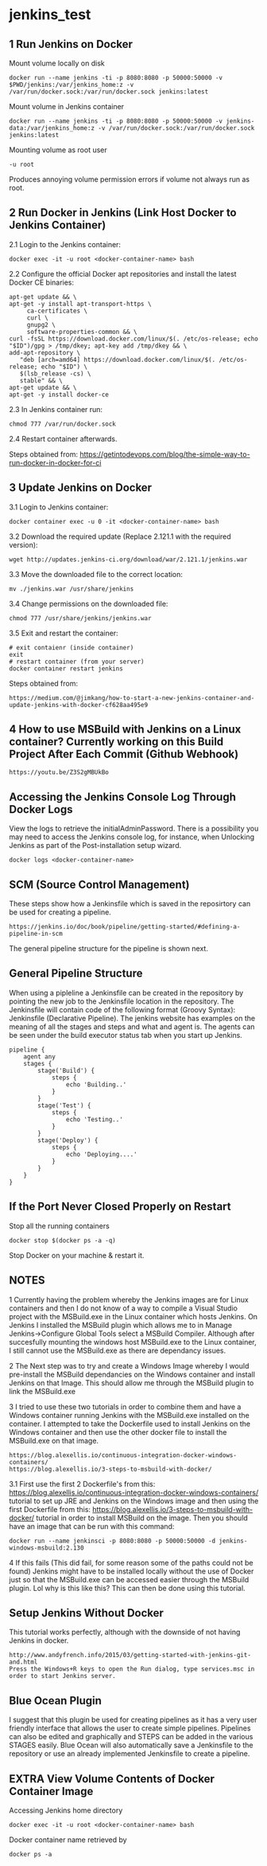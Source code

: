 # jenkins_test

1 Run Jenkins on Docker
---------------------
Mount volume locally on disk
```
docker run --name jenkins -ti -p 8080:8080 -p 50000:50000 -v $PWD/jenkins:/var/jenkins_home:z -v /var/run/docker.sock:/var/run/docker.sock jenkins:latest
```
Mount volume in Jenkins container
```
docker run --name jenkins -ti -p 8080:8080 -p 50000:50000 -v jenkins-data:/var/jenkins_home:z -v /var/run/docker.sock:/var/run/docker.sock jenkins:latest
```
Mounting volume as root user
```
-u root
```
Produces annoying volume permission errors if volume not always run as root.

2 Run Docker in Jenkins (Link Host Docker to Jenkins Container)
---------------------
2.1 Login to the Jenkins container:
```
docker exec -it -u root <docker-container-name> bash
```

2.2 Configure the official Docker apt repositories and install the latest Docker CE binaries:
```
apt-get update && \
apt-get -y install apt-transport-https \
     ca-certificates \
     curl \
     gnupg2 \
     software-properties-common && \
curl -fsSL https://download.docker.com/linux/$(. /etc/os-release; echo "$ID")/gpg > /tmp/dkey; apt-key add /tmp/dkey && \
add-apt-repository \
   "deb [arch=amd64] https://download.docker.com/linux/$(. /etc/os-release; echo "$ID") \
   $(lsb_release -cs) \
   stable" && \
apt-get update && \
apt-get -y install docker-ce
```

2.3 In Jenkins container run:
```
chmod 777 /var/run/docker.sock
```

2.4 Restart container afterwards.

Steps obtained from:
https://getintodevops.com/blog/the-simple-way-to-run-docker-in-docker-for-ci

3 Update Jenkins on Docker
---------------------
3.1 Login to Jenkins container:
```
docker container exec -u 0 -it <docker-container-name> bash
```

3.2 Download the required update (Replace 2.121.1 with the required version):
```
wget http://updates.jenkins-ci.org/download/war/2.121.1/jenkins.war
```

3.3 Move the downloaded file to the correct location:
```
mv ./jenkins.war /usr/share/jenkins
```

3.4 Change permissions on the downloaded file:
```
chmod 777 /usr/share/jenkins/jenkins.war
```

3.5 Exit and restart the container:
```
# exit contaienr (inside container)
exit
# restart container (from your server)
docker container restart jenkins
```

Steps obtained from:
```
https://medium.com/@jimkang/how-to-start-a-new-jenkins-container-and-update-jenkins-with-docker-cf628aa495e9
```

4 How to use MSBuild with Jenkins on a Linux container?
Currently working on this
Build Project After Each Commit (Github Webhook)
---------------------
```
https://youtu.be/Z3S2gMBUkBo
```

Accessing the Jenkins Console Log Through Docker Logs
---------------------
View the logs to retrieve the initialAdminPassword.
There is a possibility you may need to access the Jenkins console log, for instance, 
when Unlocking Jenkins as part of the Post-installation setup wizard.
```
docker logs <docker-container-name>
```

SCM (Source Control Management) 
---------------------
These steps show how a Jenkinsfile which is saved in the reposirtory can be used for creating a pipeline.
```
https://jenkins.io/doc/book/pipeline/getting-started/#defining-a-pipeline-in-scm
```
The general pipeline structure for the pipeline is shown next.

General Pipeline Structure
---------------------
When using a pipleline a Jenkinsfile can be created in the repository by pointing the new job to the Jenkinsfile location in the repository. The Jenkinsfile will contain code of the following format (Groovy Syntax):
Jenkinsfile (Declarative Pipeline). The jenkins website has examples on the meaning of all the stages and steps and what and agent is. The agents can be seen under the build executor status tab when you start up Jenkins.
```
pipeline {
    agent any
    stages {
        stage('Build') {
            steps {
                echo 'Building..'
            }
        }
        stage('Test') {
            steps {
                echo 'Testing..'
            }
        }
        stage('Deploy') {
            steps {
                echo 'Deploying....'
            }
        }
    }
}
```

If the Port Never Closed Properly on Restart
---------------------
Stop all the running containers 
```
docker stop $(docker ps -a -q)
```
Stop Docker on your machine & restart it.


NOTES
---------------------
1 Currently having the problem whereby the Jenkins images are for Linux containers and then I do not know of a way to compile a Visual Studio project with the MSBuild.exe in the Linux container which hosts Jenkins. On Jenkins I installed the MSBuild plugin which allows me to in Manage Jenkins->Configure Global Tools select a MSBuild Compiler. Although after succesfully mounting the windows host MSBuild.exe to the Linux container, I still cannot use the MSBuild.exe as there are dependancy issues.

2 The Next step was to try and create a Windows Image whereby I would pre-install the MSBuild dependancies on the Windows container and install Jenkins on that Image. This should allow me through the MSBuild plugin to link the MSBuild.exe

3 I tried to use these two tutorials in order to combine them and have a Windows container running Jenkins with the MSBuild.exe installed on the container. I attempted to take the Dockerfile used to install Jenkins on the Windows container and then use the other docker file to install the MSBuild.exe on that image.
```
https://blog.alexellis.io/continuous-integration-docker-windows-containers/
https://blog.alexellis.io/3-steps-to-msbuild-with-docker/
```
3.1 First use the first 2 Dockerfile's from this:
 https://blog.alexellis.io/continuous-integration-docker-windows-containers/ 
 tutorial to set up JRE and Jenkins on the Windows image and then using the first Dockerfile from this: https://blog.alexellis.io/3-steps-to-msbuild-with-docker/ 
 tutorial in order to install MSBuild on the image. Then you should have an image that can be run with this command:
 ```
 docker run --name jenkinsci -p 8080:8080 -p 50000:50000 -d jenkins-windows-msbuild:2.130
 ```
4 If this fails (This did fail, for some reason some of the paths could not  be found) Jenkins might have to be installed locally without the use of Docker just so that the MSBuild.exe can be accessed easier through the MSBuild plugin. Lol why is this like this? This can then be done using this tutorial.

Setup Jenkins Without Docker
---------------------
This tutorial works perfectly, although with the downside of not having Jenkins in docker.
```
http://www.andyfrench.info/2015/03/getting-started-with-jenkins-git-and.html
Press the Windows+R keys to open the Run dialog, type services.msc in order to start Jenkins server.
```

Blue Ocean Plugin
---------------------
I suggest that this plugin be used for creating pipelines as it has a very user friendly interface that allows the user to create simple pipelines. Pipelines can also be edited and graphically and STEPS can be added in the various STAGES easily. Blue Ocean will also automatically save a Jenkinsfile to the repository or use an already implemented Jenkinsfile to create a pipeline.

EXTRA
View Volume Contents of Docker Container Image
---------------------
Accessing Jenkins home directory
```
docker exec -it -u root <docker-container-name> bash
```
Docker container name retrieved by
```
docker ps -a
```